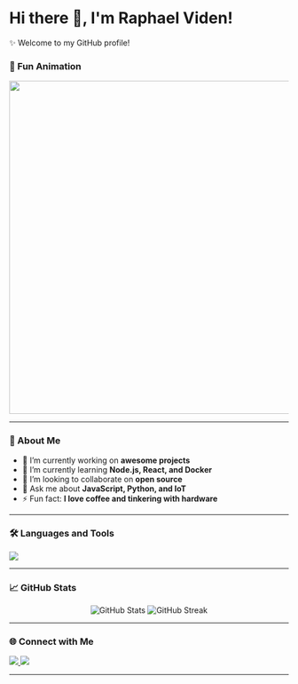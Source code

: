 # Hi there 👋, I'm Raphael Viden!

✨ Welcome to my GitHub profile!
### 🎉 Fun Animation
<p align="center">
  <img src="https://media.giphy.com/media/3ohzdIuqJoo8QdKlnW/giphy.gif" width="600" />
</p>


---

### 🚀 About Me
- 🔭 I’m currently working on **awesome projects**
- 🌱 I’m currently learning **Node.js, React, and Docker**
- 👯 I’m looking to collaborate on **open source**
- 💬 Ask me about **JavaScript, Python, and IoT**
- ⚡ Fun fact: **I love coffee and tinkering with hardware**

---

### 🛠️ Languages and Tools
<p align="left">
  <img src="https://skillicons.dev/icons?i=js,python,react,nodejs,docker,git,vscode,arduino" />
</p>

---

### 📈 GitHub Stats
<p align="center">
  <img src="https://github-readme-stats.vercel.app/api?username=RaphaelViden&show_icons=true&theme=github_dark" alt="GitHub Stats" />
  <img src="https://github-readme-streak-stats.herokuapp.com/?user=RaphaelViden&theme=github-dark&hide_border=false" alt="GitHub Streak" />
</p>

---

### 🌐 Connect with Me
<p align="left">
  <a href="https://www.linkedin.com/in/raphaelviden/" target="_blank">
    <img src="https://img.shields.io/badge/LinkedIn-blue?logo=linkedin&logoColor=white" />
  </a>
  <a href="https://twitter.com/raphaelviden" target="_blank">
    <img src="https://img.shields.io/badge/Twitter-blue?logo=twitter&logoColor=white" />
  </a>
</p>

---


